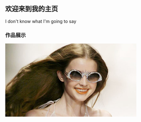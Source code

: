 ## 欢迎来到我的主页

I don't know what I'm going to say

### 作品展示
![image](https://raw.githubusercontent.com/happyshuaishuai/happyshuaishuai.github.io/master/8a533d85ly1fs9n1etczkj20c80g40u1.jpg)
